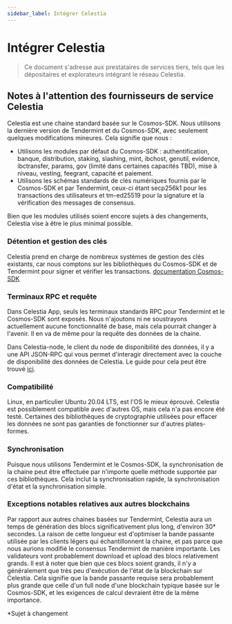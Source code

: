 ```yaml
---
sidebar_label: Intégrer Celestia
---
```


# Intégrer Celestia

> Ce document s'adresse aux prestataires de services tiers, tels que les dépositaires et explorateurs intégrant le réseau Celestia.

## Notes à l'attention des fournisseurs de service Celestia

Celestia est une chaine standard basée sur le Cosmos-SDK. Nous utilisons la dernière version de Tendermint et du Cosmos-SDK, avec seulement quelques modifications mineures. Cela signifie que nous :

- Utilisons les modules par défaut du Cosmos-SDK : authentification, banque, distribution, staking, slashing, mint, ibchost, genutil, evidence, ibctransfer, params, gov (limité dans certaines capacités TBD), mise à niveau, vesting, feegrant, capacité et paiement.
- Utilisons les schémas standards de clés numériques fournis par le Cosmos-SDK et par Tendermint, ceux-ci étant secp256k1 pour les transactions des utilisateurs et tm-ed25519 pour la signature et la vérification des messages de consensus.

Bien que les modules utilisés soient encore sujets à des changements, Celestia vise à être le plus minimal possible.

### Détention et gestion des clés

Celestia prend en charge de nombreux systèmes de gestion des clés existants, car nous comptons sur les bibliothèques du Cosmos-SDK et de Tendermint pour signer et vérifier les transactions. [documentation Cosmos-SDK](https://docs.cosmos.network/master/basics/accounts.html#keys-accounts-addresses-and-signatures)

### Terminaux RPC et requête

Dans Celestia App, seuls les terminaux standards RPC pour Tendermint et le Cosmos-SDK sont exposés. Nous n'ajoutons ni ne soustrayons actuellement aucune fonctionnalité de base, mais cela pourrait changer à l'avenir. Il en va de même pour la requête des données de la chaine.

Dans Celestia-node, le client du node de disponibilité des données, il y a une API JSON-RPC qui vous permet d'interagir directement avec la couche de disponibilité des données de Celestia. Le guide pour cela peut être trouvé [ici](https://docs.celestia.org/developers/node-tutorial).

### Compatibilité

Linux, en particulier Ubuntu 20.04 LTS, est l'OS le mieux éprouvé. Celestia est possiblement compatible avec d'autres OS, mais cela n'a pas encore été testé. Certaines des bibliothèques de cryptographie utilisées pour effacer les données ne sont pas garanties de fonctionner sur d'autres plates-formes.

### Synchronisation

Puisque nous utilisons Tendermint et le Cosmos-SDK, la synchronisation de la chaine peut être effectuée par n'importe quelle méthode supportée par ces bibliothèques. Cela inclut la synchronisation rapide, la synchronisation d'état et la synchronisation simple.

### Exceptions notables relatives aux autres blockchains

Par rapport aux autres chaines basées sur Tendermint, Celestia aura un temps de génération des blocs significativement plus long, d'environ 30* secondes. La raison de cette longueur est d'optimiser la bande passante utilisée par les clients légers qui échantillonnent la chaine, et pas parce que nous aurions modifié le consensus Tendermint de manière importante. Les validateurs vont probablement download et upload des blocs relativement grands. Il est à noter que bien que ces blocs soient grands, il n'y a généralement que très peu d'exécution de l'état de la blockchain sur Celestia. Cela signifie que la bande passante requise sera probablement plus grande que celle d'un full node d'une blockchain typique basée sur le Cosmos-SDK, et les exigences de calcul devraient être de la même importance.

*Sujet à changement
